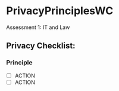 # PrivacyPrinciplesWC
Assessment 1: IT and Law

## Privacy Checklist:

### Principle
- [ ] ACTION
- [ ] ACTION
